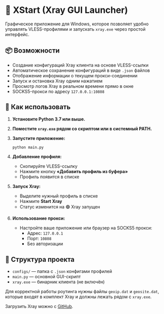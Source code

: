 # 🧭 XStart (Xray GUI Launcher)

Графическое приложение для Windows, которое позволяет удобно управлять VLESS-профилями и запускать `xray.exe` через простой интерфейс.

## 📦 Возможности

- Создание конфигураций Xray клиента на основе VLESS-ссылки
- Автоматическое сохранение конфигураций в виде `.json` файлов
- Отображение информации о текущем прокси-соединении
- Запуск и остановка Xray одним нажатием
- Просмотр логов Xray в реальном времени прямо в окне
- SOCKS5-прокси по адресу `127.0.0.1:10808`

## 🚀 Как использовать

1. **Установите Python 3.7 или выше.**
2. **Поместите `xray.exe` рядом со скриптом или в системный PATH.**
3. **Запустите приложение:**
   ```bash
   python main.py
   ```

4. **Добавление профиля:**
   - Скопируйте VLESS-ссылку
   - Нажмите кнопку **«Добавить профиль из буфера»**
   - Профиль появится в списке

5. **Запуск Xray:**
   - Выделите нужный профиль в списке
   - Нажмите **Start Xray**
   - Статус изменится на 🟢 Xray запущен

6. **Использование прокси:**
   - Настройте ваше приложение или браузер на SOCKS5 прокси:
     - Адрес: `127.0.0.1`
     - Порт: `10808`
     - Без авторизации

## 📁 Структура проекта

- `configs/` — папка с `.json` конфигами профилей
- `main.py` — основной GUI-скрипт
- `xray.exe` — бинарник клиента (не включён)

Для корректной работы роутинга нужны файлы `geoip.dat` и `geosite.dat`, которые входят в комплект Xray и должны лежать рядом с `xray.exe`.

Загрузить Xray можно с [GitHub](https://github.com/XTLS/Xray-core/releases).
